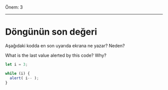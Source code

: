 Önem: 3

---

# Döngünün son değeri

Aşağıdaki kodda en son uyarıda ekrana ne yazar? Neden?

What is the last value alerted by this code? Why?

```js
let i = 3;

while (i) {
  alert( i-- );
}
```
